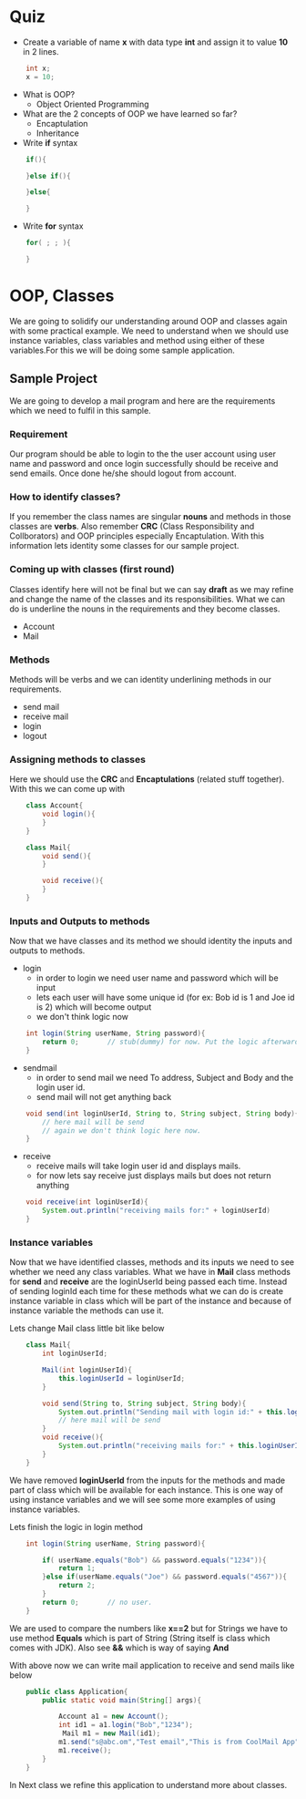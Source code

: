 # Quiz
* Create a variable of name __x__ with data type __int__ and assign it to value __10__ in 2 lines.
```java
    int x;
    x = 10;
```
* What is OOP?
    * Object Oriented Programming
* What are the 2 concepts of OOP we have learned so far?
    * Encaptulation
    * Inheritance
* Write __if__ syntax
```java
    if(){

    }else if(){

    }else{

    }
```
* Write __for__ syntax
```java
    for( ; ; ){

    }
```

# OOP, Classes
We are going to solidify our understanding around OOP and classes again with some practical example. We need to understand when we should use instance variables, class variables and method using either of these variables.For this we will be doing some sample application.

## Sample Project
We are going to develop a mail program and here are the requirements which we need to fulfil in this sample.

### Requirement
Our program should be able to login to the the user account using user name and password and once login successfully should be receive and send emails. Once done he/she should logout from account.

### How to identify classes?
If you remember the class names are singular __nouns__ and methods in those classes are __verbs__. Also remember __CRC__ (Class Responsibility and Collborators) and OOP principles especially Encaptulation. With this information lets identity some classes for our sample project.

### Coming up with classes (first round)
Classes identify here will not be final but we can say __draft__ as we may refine and change the name of the classes and its responsibilities. What we can do is underline the nouns in the requirements and they become classes.
* Account
* Mail

### Methods
Methods will be verbs and we can identity underlining methods in our requirements.

* send mail
* receive mail
* login
* logout

### Assigning methods to classes
Here we should use the __CRC__ and __Encaptulations__ (related stuff together). With this we can come up with
```java
    class Account{
        void login(){
        }
    }

    class Mail{
        void send(){
        }

        void receive(){
        }
    }
```

### Inputs and Outputs to methods
Now that we have classes and its method we should identity the inputs and outputs to methods.
* login
    * in order to login we need user name and password which will be input
    * lets each user will have some unique id (for ex: Bob id is 1 and Joe id is 2) which will become output
    * we don't think logic now
```java
    int login(String userName, String password){
        return 0;       // stub(dummy) for now. Put the logic afterwards
    }
```

* sendmail
    * in order to send mail we need To address, Subject and Body and the login user id.
    * send mail will not get anything back
```java
    void send(int loginUserId, String to, String subject, String body){
        // here mail will be send
        // again we don't think logic here now.   
    }
```

* receive
    * receive mails will take login user id and displays mails.
    * for now lets say receive just displays mails but does not return anything
```java
    void receive(int loginUserId){
        System.out.println("receiving mails for:" + loginUserId)
    }
```

### Instance variables
Now that we have identified classes, methods and its inputs we need to see whether we need any class variables.
What we have in __Mail__ class methods for __send__ and __receive__ are the loginUserId being passed each time. Instead of sending loginId each time for these methods what we can do is create instance variable in class which will be part of the instance and because of instance variable the methods can use it.

Lets change Mail class little bit like below
```java
    class Mail{
        int loginUserId;

        Mail(int loginUserId){
            this.loginUserId = loginUserId;
        }

        void send(String to, String subject, String body){
            System.out.println("Sending mail with login id:" + this.loginUserId);
            // here mail will be send
        }
        void receive(){
            System.out.println("receiving mails for:" + this.loginUserId);
        }
    }
```

We have removed __loginUserId__ from the inputs for the methods and made part of class which will be available for each instance. This is one way of using instance variables and we will see some more examples of using instance variables.

Lets finish the logic in login method 
```java
    int login(String userName, String password){

    	if( userName.equals("Bob") && password.equals("1234")){
            return 1;
        }else if(userName.equals("Joe") && password.equals("4567")){
            return 2;
        }
        return 0;       // no user.
    }
```

We are used to compare the numbers like __x==2__ but for Strings we have to use method __Equals__ which is part of String (String itself is class which comes with JDK). Also see __&&__ which is way of saying __And__ 

With above now we can write mail application to receive and send mails like below
```java
    public class Application{
        public static void main(String[] args){

            Account a1 = new Account();
            int id1 = a1.login("Bob","1234");
             Mail m1 = new Mail(id1);
            m1.send("s@abc.om","Test email","This is from CoolMail App");
            m1.receive();
        }
    }
```

In Next class we refine this application to understand more about classes.
